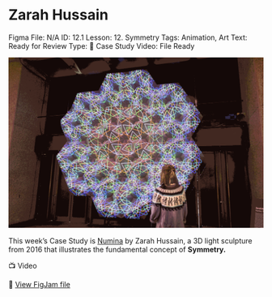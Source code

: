 # Zarah Hussain

Figma File: N/A
ID: 12.1
Lesson: 12. Symmetry
Tags: Animation, Art
Text: Ready for Review
Type: 🔎 Case Study
Video: File Ready

![Untitled](Zarah%20Hussain%20f3076b297e414921aacb355abb2f2d20/Untitled.png)

This week’s Case Study is [Numina](https://www.zarahhussain.co.uk/work/crosby-nursery-9t3wz-rrytj) by Zarah Hussain, a 3D light sculpture from 2016 that illustrates the fundamental concept of ********************Symmetry.******************** 

<aside>
📺 Video

</aside>

🔗 [View FigJam file](https://www.figma.com/file/BexqEzDickN4Rv8rV6zioR/Zarah-Hussain?node-id=0%3A1&t=5wfLFOFtSB8TCbps-1)